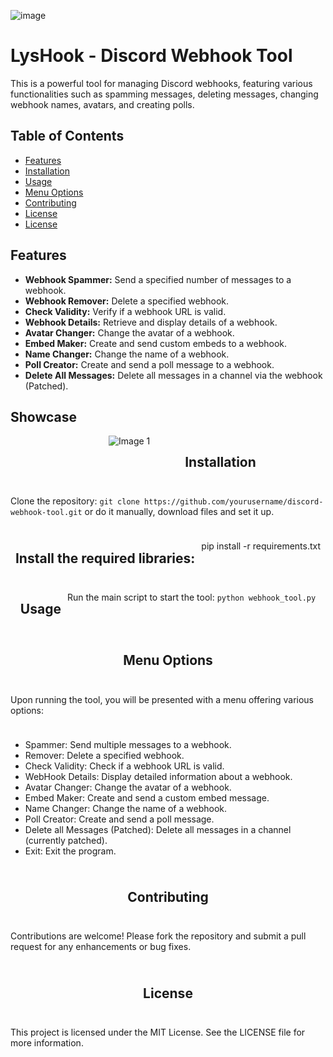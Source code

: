 ![image](https://github.com/SavJas/LysHook/assets/86425637/69eba8a2-c9a9-498c-93be-42be7e742e31)
# LysHook - Discord Webhook Tool

This is a powerful tool for managing Discord webhooks, featuring various functionalities such as spamming messages, deleting messages, changing webhook names, avatars, and creating polls.

## Table of Contents
- [Features](#features)
- [Installation](#installation)
- [Usage](#usage)
- [Menu Options](#menu-options)
- [Contributing](#contributing)
- [License](#license)
- [License](#images)

## Features
- **Webhook Spammer:** Send a specified number of messages to a webhook.
- **Webhook Remover:** Delete a specified webhook.
- **Check Validity:** Verify if a webhook URL is valid.
- **Webhook Details:** Retrieve and display details of a webhook.
- **Avatar Changer:** Change the avatar of a webhook.
- **Embed Maker:** Create and send custom embeds to a webhook.
- **Name Changer:** Change the name of a webhook.
- **Poll Creator:** Create and send a poll message to a webhook.
- **Delete All Messages:** Delete all messages in a channel via the webhook (Patched).


## Showcase

<div style="display: flex; flex-wrap: wrap; gap: 10px; justify-content: center;">
    <!-- First Row -->
    <div style="flex: 0 0 calc(33.33% - 10px); max-width: calc(33.33% - 10px); text-align: center;">
        <img src="https://github.com/SavJas/LysHook/assets/86425637/475c2db5-9b90-4160-a022-a26439994690" alt="Image 1" style="max-width: 100%; height: auto;">
</div>







## Installation
Clone the repository: 
```git clone https://github.com/yourusername/discord-webhook-tool.git```
or do it manually, download files and set it up.

## Install the required libraries:
pip install -r requirements.txt

## Usage
Run the main script to start the tool:
```python webhook_tool.py```

## Menu Options
Upon running the tool, you will be presented with a menu offering various options:
- Spammer: Send multiple messages to a webhook.
- Remover: Delete a specified webhook.
- Check Validity: Check if a webhook URL is valid.
- WebHook Details: Display detailed information about a webhook.
- Avatar Changer: Change the avatar of a webhook.
- Embed Maker: Create and send a custom embed message.
- Name Changer: Change the name of a webhook.
- Poll Creator: Create and send a poll message.
- Delete all Messages (Patched): Delete all messages in a channel (currently patched).
- Exit: Exit the program.

## Contributing
Contributions are welcome! Please fork the repository and submit a pull request for any enhancements or bug fixes.

## License
This project is licensed under the MIT License. See the LICENSE file for more information.

